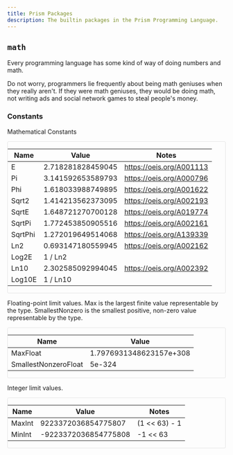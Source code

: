 ```yaml
---
title: Prism Packages
description: The builtin packages in the Prism Programming Language.
---
```


## `math`

Every programming language has some kind of way of doing numbers and math.

Do not worry, programmers lie frequently about being math geniuses when they
really aren't. If they were math geniuses, they would be doing math, not writing
ads and social network games to steal people's money.

### Constants

Mathematical Constants

<div style="overflow: auto; border-radius: 3px; border: 1px solid rgba(0, 0, 0, .1)">

| Name          | Value             | Notes                     |
| ------------- | ----------------- | ------------------------- |
| E             | 2.718281828459045 | https://oeis.org/A001113  |
| Pi            | 3.141592653589793 | https://oeis.org/A000796  |
| Phi           | 1.618033988749895 | https://oeis.org/A001622  |
| Sqrt2         | 1.414213562373095 | https://oeis.org/A002193  |
| SqrtE         | 1.648721270700128 | https://oeis.org/A019774  |
| SqrtPi        | 1.772453850905516 | https://oeis.org/A002161  |
| SqrtPhi       | 1.272019649514068 | https://oeis.org/A139339  |
| Ln2           | 0.693147180559945 | https://oeis.org/A002162  |
| Log2E         | 1 / Ln2           |                           |
| Ln10          | 2.302585092994045 | https://oeis.org/A002392  |
| Log10E        | 1 / Ln10          |                           |

</div>

Floating-point limit values. Max is the largest finite value representable by
the type. SmallestNonzero is the smallest positive, non-zero value representable
by the type.

<div style="overflow: auto; border-radius: 3px; border: 1px solid rgba(0, 0, 0, .1)">

| Name                 | Value                   |
| -------------------- | ----------------------- |
| MaxFloat             | 1.7976931348623157e+308 |
| SmallestNonzeroFloat | 5e-324                  |

</div>

Integer limit values.

<div style="overflow: auto; border-radius: 3px; border: 1px solid rgba(0, 0, 0, .1)">

| Name   | Value                | Notes         |
| ------ | -------------------- | ------------- |
| MaxInt | 9223372036854775807  | (1 << 63) - 1 |
| MinInt | -9223372036854775808 | -1 << 63      |

</div>
